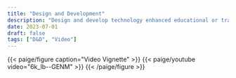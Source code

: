 ```yaml
---
title: "Design and Development"
description: "Design and develop technology enhanced educational or training materials and content (e.g., curriculum, instruction, performance supports) to maximize motivation, engagement, efficacy and efficiency with respect to learning."
date: 2023-07-01
draft: false
tags: ["D&D", "Video"]
---
```

{{< paige/figure caption="Video Vignette" >}}
{{< paige/youtube video="6k_lb--GENM" >}}
{{< /paige/figure >}}
